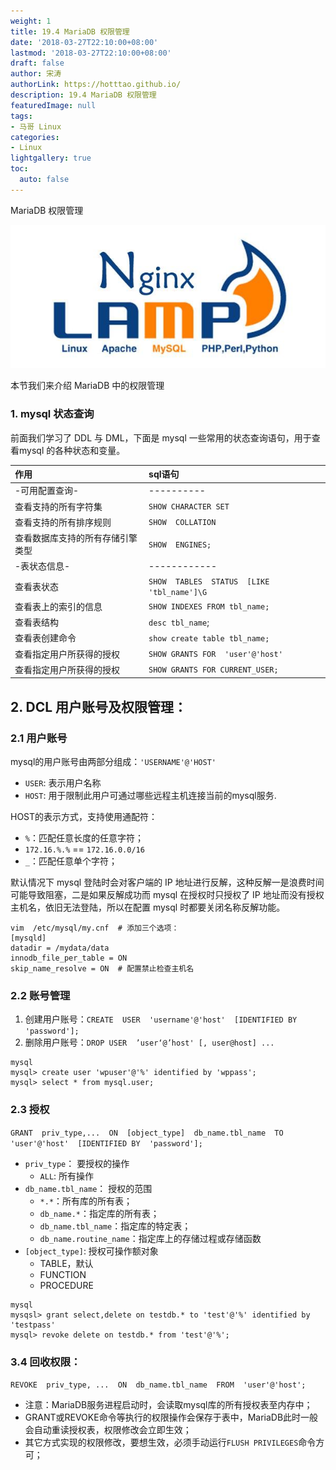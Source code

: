 ```yaml
---
weight: 1
title: 19.4 MariaDB 权限管理
date: '2018-03-27T22:10:00+08:00'
lastmod: '2018-03-27T22:10:00+08:00'
draft: false
author: 宋涛
authorLink: https://hotttao.github.io/
description: 19.4 MariaDB 权限管理
featuredImage: null
tags:
- 马哥 Linux
categories:
- Linux
lightgallery: true
toc:
  auto: false
---
```


MariaDB 权限管理

![linux-mt](/images/linux_mt/linux_mt1.jpg)
<!-- more -->

本节我们来介绍 MariaDB 中的权限管理

### 1. mysql 状态查询
前面我们学习了 DDL 与 DML，下面是 mysql 一些常用的状态查询语句，用于查看mysql 的各种状态和变量。

|作用|sql语句|
|:---|:---|
|-可用配置查询-|----------|
|查看支持的所有字符集|`SHOW CHARACTER SET `|
|查看支持的所有排序规则|`SHOW  COLLATION`|
|查看数据库支持的所有存储引擎类型|`SHOW  ENGINES;`|
|-表状态信息-|------------|
|查看表状态|`SHOW  TABLES  STATUS  [LIKE  'tbl_name']\G`|
|查看表上的索引的信息|`SHOW INDEXES FROM tbl_name;`|
|查看表结构|`desc tbl_name`;|
|查看表创建命令|`show create table tbl_name;`|
|查看指定用户所获得的授权|`SHOW GRANTS FOR  'user'@'host'`|
|查看指定用户所获得的授权|`SHOW GRANTS FOR CURRENT_USER;`|


## 2. DCL 用户账号及权限管理：
### 2.1 用户账号
mysql的用户账号由两部分组成：`'USERNAME'@'HOST'`
- `USER`: 表示用户名称
- `HOST`: 用于限制此用户可通过哪些远程主机连接当前的mysql服务.

HOST的表示方式，支持使用通配符：
- `%`：匹配任意长度的任意字符；
- `172.16.%.%` == `172.16.0.0/16`
- `_`：匹配任意单个字符；

默认情况下 mysql 登陆时会对客户端的 IP 地址进行反解，这种反解一是浪费时间可能导致阻塞，二是如果反解成功而 mysql 在授权时只授权了 IP 地址而没有授权主机名，依旧无法登陆，所以在配置 mysql 时都要关闭名称反解功能。

```
vim  /etc/mysql/my.cnf  # 添加三个选项：
[mysqld]
datadir = /mydata/data
innodb_file_per_table = ON
skip_name_resolve = ON  # 配置禁止检查主机名
```

### 2.2 账号管理
1. 创建用户账号：`CREATE  USER  'username'@'host'  [IDENTIFIED BY  'password'];`
2. 删除用户账号：`DROP USER  ’user‘@’host' [, user@host] ...`

```
mysql
mysql> create user 'wpuser'@'%' identified by 'wppass';
mysql> select * from mysql.user;
```

### 2.3 授权
`GRANT  priv_type,...  ON  [object_type]  db_name.tbl_name  TO  'user'@'host'  [IDENTIFIED BY  'password'];`
- `priv_type`： 要授权的操作
    - `ALL`: 所有操作
- `db_name.tbl_name`： 授权的范围
    - `*.*`：所有库的所有表；
    - `db_name.*`：指定库的所有表；
    - `db_name.tbl_name`：指定库的特定表；
    - `db_name.routine_name`：指定库上的存储过程或存储函数
- `[object_type]`: 授权可操作额对象
    - TABLE，默认
    - FUNCTION
    - PROCEDURE  

```
mysql
mysqsl> grant select,delete on testdb.* to 'test'@'%' identified by 'testpass'
mysql> revoke delete on testdb.* from 'test'@'%';
```

### 3.4 回收权限：
`REVOKE  priv_type, ...  ON  db_name.tbl_name  FROM  'user'@'host';`
- 注意：MariaDB服务进程启动时，会读取mysql库的所有授权表至内存中；
- GRANT或REVOKE命令等执行的权限操作会保存于表中，MariaDB此时一般会自动重读授权表，权限修改会立即生效；
- 其它方式实现的权限修改，要想生效，必须手动运行`FLUSH PRIVILEGES`命令方可；

